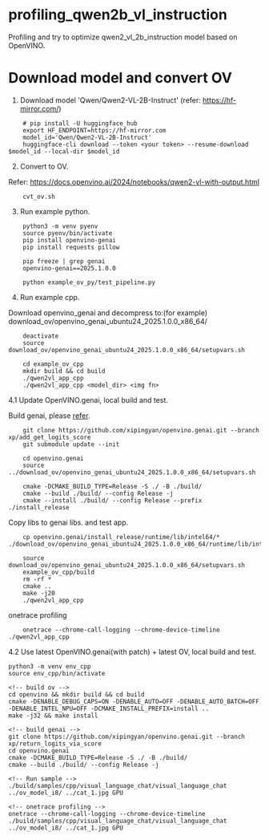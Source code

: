 # profiling_qwen2b_vl_instruction
Profiling and try to optimize qwen2_vl_2b_instruction model based on OpenVINO.

# Download model and convert OV

1. Download model 'Qwen/Qwen2-VL-2B-Instruct' (refer: https://hf-mirror.com/)

```
    # pip install -U huggingface_hub
    export HF_ENDPOINT=https://hf-mirror.com
    model_id='Qwen/Qwen2-VL-2B-Instruct'
    huggingface-cli download --token <your token> --resume-download $model_id --local-dir $model_id
```

2. Convert to OV.

Refer: https://docs.openvino.ai/2024/notebooks/qwen2-vl-with-output.html

```
    cvt_ov.sh
```

3. Run example python.

```
    python3 -m venv pyenv
    source pyenv/bin/activate
    pip install openvino-genai
    pip install requests pillow

    pip freeze | grep genai
    openvino-genai==2025.1.0.0

    python example_ov_py/test_pipeline.py 
```

4. Run example cpp.

Download openvino_genai and decompress to:(for example) <br>
download_ov/openvino_genai_ubuntu24_2025.1.0.0_x86_64/  <br>

```
    deactivate
    source download_ov/openvino_genai_ubuntu24_2025.1.0.0_x86_64/setupvars.sh

    cd example_ov_cpp
    mkdir build && cd build
    ./qwen2vl_app_cpp
    ./qwen2vl_app_cpp <model_dir> <img fn>
```

4.1 Update OpenVINO.genai, local build and test.

Build genai, please [refer](https://github.com/xipingyan/openvino.genai/blob/xp/add_get_logits_score/src/docs/BUILD.md#build-openvino-openvino-tokenizers-and-openvino-genai-from-source).

```
    git clone https://github.com/xipingyan/openvino.genai.git --branch xp/add_get_logits_score
    git submodule update --init

    cd openvino.genai
    source ../download_ov/openvino_genai_ubuntu24_2025.1.0.0_x86_64/setupvars.sh

    cmake -DCMAKE_BUILD_TYPE=Release -S ./ -B ./build/
    cmake --build ./build/ --config Release -j
    cmake --install ./build/ --config Release --prefix ./install_release
```

Copy libs to genai libs. and test app.

```
    cp openvino.genai/install_release/runtime/lib/intel64/* ./download_ov/openvino_genai_ubuntu24_2025.1.0.0_x86_64/runtime/lib/intel64/

    source download_ov/openvino_genai_ubuntu24_2025.1.0.0_x86_64/setupvars.sh
    example_ov_cpp/build
    rm -rf *
    cmake ..
    make -j20
    ./qwen2vl_app_cpp 
```

onetrace profiling

```
    onetrace --chrome-call-logging --chrome-device-timeline ./qwen2vl_app_cpp
```

4.2 Use latest OpenVINO.genai(with patch) + latest OV, local build and test.

    python3 -m venv env_cpp
    source env_cpp/bin/activate

    <!-- build ov -->
    cd openvino && mkdir build && cd build
    cmake -DENABLE_DEBUG_CAPS=ON -DENABLE_AUTO=OFF -DENABLE_AUTO_BATCH=OFF -DENABLE_INTEL_NPU=OFF -DCMAKE_INSTALL_PREFIX=install ..
    make -j32 && make install

    <!-- build genai -->
    git clone https://github.com/xipingyan/openvino.genai.git --branch xp/return_logits_via_score
    cd openvino.genai
    cmake -DCMAKE_BUILD_TYPE=Release -S ./ -B ./build/
    cmake --build ./build/ --config Release -j

    <!-- Run sample -->
    ./build/samples/cpp/visual_language_chat/visual_language_chat ../ov_model_i8/ ../cat_1.jpg GPU

    <!-- onetrace profiling -->
    onetrace --chrome-call-logging --chrome-device-timeline ./build/samples/cpp/visual_language_chat/visual_language_chat ../ov_model_i8/ ../cat_1.jpg GPU